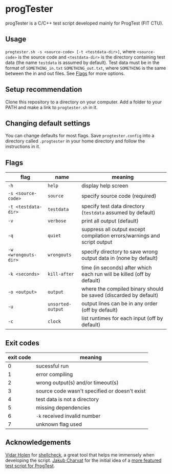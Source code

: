 # progTester
 progTester is a C/C++ test script developed mainly for ProgTest (FIT CTU).

## Usage
 `progtester.sh -s <source-code> [-t <testdata-dir>]`, where `<source-code>` is the source code and `<testdata-dir>` is the directory containing test data (the name `testdata` is assumed by default).
 Test data must be in the format of `SOMETHING_in.txt` `SOMETHING_out.txt`, where `SOMETHING` is the same between the in and out files. See [Flags](#flags) for more options.

## Setup recommendation
 Clone this repository to a directory on your computer. Add a folder to your PATH and make a link to `progtester.sh` in it.

## Changing default settings
 You can change defaults for most flags. Save `progtester.config` into a directory called `.progtester` in your home directory and follow the instructions in it.
 
## Flags
 | flag | name | meaning |
 |---|---|---|
 | `-h` | `help` | display help screen |
 | `-s <source-code>` | `source` | specify source code (required) |
 | `-t <testdata-dir>` | `testdata` | specify test data directory (`testdata` assumed by default) |
 | `-v` | `verbose` | print all output (default) |
 | `-q` | `quiet` | suppress all output except compilation errors/warnings and script output |
 | `-w <wrongouts-dir>` | `wrongouts` | specify directory to save wrong output data in (none by default) |
 | `-k <seconds>` | `kill-after` | time (in seconds) after which each run will be killed (off by default) |
 | `-o <output>` | `output` | where the compiled binary should be saved (discarded by default) |
 | `-u` | `unsorted-output` | output lines can be in any order (off by default) |
 | `-c` | `clock` | list runtimes for each input (off by default) |

## Exit codes
 | exit code | meaning |
 |---|---|
 | 0 | sucessful run |
 | 1 | error compiling |
 | 2 | wrong output(s) and/or timeout(s) |
 | 3 | source code wasn't specified or doesn't exist |
 | 4 | test data is not a directory |
 | 5 | missing dependencies |
 | 6 | `-k` received invalid number |
 | 7 | unknown flag used |

## Acknowledgements
[Vidar Holen](https://github.com/koalaman) for [shellcheck](https://shellcheck.net), a great tool that helps me immensely when developing the script.
[Jakub Charvat](https://github.com/jakcharvat) for the initial idea of a [more featured test script for ProgTest](https://gist.github.com/jakcharvat/c8ab918d3927361ae6d5d977587752d2).
